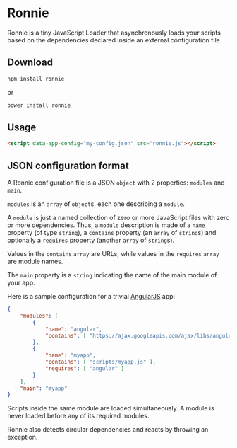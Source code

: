 # Ronnie

Ronnie is a tiny JavaScript Loader that asynchronously loads your scripts based on the dependencies declared inside an external configuration file.

## Download

``` bash
npm install ronnie
```

or

``` bash
bower install ronnie
```

## Usage

``` html
<script data-app-config="my-config.json" src="ronnie.js"></script>
```

## JSON configuration format

A Ronnie configuration file is a JSON `object` with 2 properties: `modules` and `main`.

`modules` is an `array` of `object`s, each one describing a `module`.

A `module` is just a named collection of zero or more JavaScript files with zero or more dependencies. Thus, a `module` description is made of a `name` property (of type `string`), a
`contains` property (an `array` of `string`s) and optionally a `requires` property (another `array` of `string`s).

Values in the `contains` `array` are URLs, while values in the `requires` `array` are module names.

The `main` property is a `string` indicating the name of the main module of your app.

Here is a sample configuration for a trivial [AngularJS](https://angularjs.org/) app:

``` json
{
    "modules": [
    	{
    		"name": "angular",
			"contains": [ "https://ajax.googleapis.com/ajax/libs/angularjs/1.3.15/angular.min.js" ]
		},
		{
    		"name": "myapp",
			"contains": [ "scripts/myapp.js" ],
			"requires": [ "angular" ]
		}
	],
	"main": "myapp"
}
```

Scripts inside the same module are loaded simultaneously. A module is never loaded before any of its required modules.

Ronnie also detects circular dependencies and reacts by throwing an exception.
